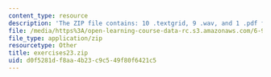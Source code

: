 ```yaml
---
content_type: resource
description: 'The ZIP file contains: 10 .textgrid, 9 .wav, and 1 .pdf files.'
file: /media/https%3A/open-learning-course-data-rc.s3.amazonaws.com/6-911-transcribing-prosodic-structure-of-spoken-utterances-with-tobi-january-iap-2006/d0f5281df8aa4b23c9c549f80f6421c5_exercises23.zip
file_type: application/zip
resourcetype: Other
title: exercises23.zip
uid: d0f5281d-f8aa-4b23-c9c5-49f80f6421c5
---
```

